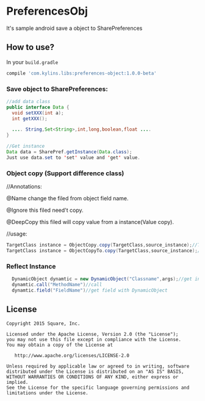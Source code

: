 # PreferencesObj
It's sample android save a object to SharePreferences

## How to use?

In your `build.gradle`

```gradle
compile 'com.kylins.libs:preferences-object:1.0.0-beta'
```
### Save object to SharePreferences:
  ```java
  //add data class
  public interface Data {
    void setXXX(int a);
    int getXXX();

    .... String,Set<String>,int,long,boolean,float ....
  }
  
  //Get instance
  Data data = SharePref.getInstance(Data.class);
  Just use data.set to 'set' value and 'get' value.
  ```
  
### Object copy (Support difference class)

  //Annotations:
  
  @Name change the filed from object field name.
  
  @Ignore this filed need't copy.
  
  @DeepCopy this filed will copy value from a instance(Value copy).
 
  //usage:
  ```java
  TargetClass instance = ObjectCopy.copy(TargetClass,source_instance);//TargetClass is your custom class
  TargetClass instance = ObjectCopyTo.copy(TargetClass,source_instance);//source_instance is your custom class
  ```
  
### Reflect Instance
```java
  DynamicObject dynamtic = new DynamicObject("Classname",args);//get instance from a class,args is constructor args.null is don't zero custructor
  dynamtic.call("MethodName")//call
  dynamtic.field("FieldName")//get field with DynamicObject
  ```
  
## License

    Copyright 2015 Square, Inc.

    Licensed under the Apache License, Version 2.0 (the "License");
    you may not use this file except in compliance with the License.
    You may obtain a copy of the License at

       http://www.apache.org/licenses/LICENSE-2.0

    Unless required by applicable law or agreed to in writing, software
    distributed under the License is distributed on an "AS IS" BASIS,
    WITHOUT WARRANTIES OR CONDITIONS OF ANY KIND, either express or implied.
    See the License for the specific language governing permissions and
    limitations under the License.


